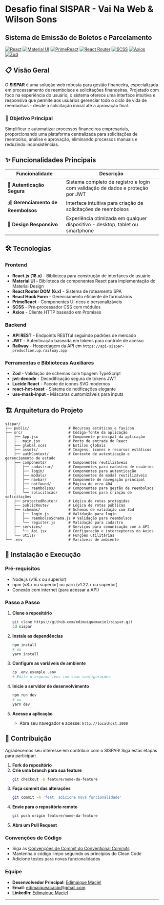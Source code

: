 # Desafio final SISPAR - Vai Na Web & Wilson Sons
## Sistema de Emissão de Boletos e Parcelamento
[![React](https://img.shields.io/badge/React-18.x-61DAFB?logo=react&logoColor=white)](https://reactjs.org/)
[![Material UI](https://img.shields.io/badge/Material_UI-latest-0081CB?logo=material-ui&logoColor=white)](https://mui.com/)
[![PrimeReact](https://img.shields.io/badge/PrimeReact-latest-6366F1)](https://primereact.org/)
[![React Router](https://img.shields.io/badge/React_Router-6.x-CA4245?logo=react-router&logoColor=white)](https://reactrouter.com/)
[![SCSS](https://img.shields.io/badge/SCSS-1.0-CC6699?logo=sass&logoColor=white)](https://sass-lang.com/)
[![Axios](https://img.shields.io/badge/Axios-latest-5A29E4?logo=axios&logoColor=white)](https://axios-http.com/)
[![Zod](https://img.shields.io/badge/Zod-latest-3068B7)](https://github.com/colinhacks/zod)

## 📋 Visão Geral

O **SISPAR** é uma solução web robusta para gestão financeira, especializada em processamento de reembolsos e solicitações financeiras. Projetado com foco na experiência do usuário, o sistema oferece uma interface intuitiva e responsiva que permite aos usuários gerenciar todo o ciclo de vida de reembolsos - desde a solicitação inicial até a aprovação final.

### 🎯 Objetivo Principal

Simplificar e automatizar processos financeiros empresariais, proporcionando uma plataforma centralizada para solicitações de reembolso, análise e aprovação, eliminando processos manuais e reduzindo inconsistências.

## ✨ Funcionalidades Principais

| Funcionalidade | Descrição |
|----------------|-----------|
| 🔐 **Autenticação Segura** | Sistema completo de registro e login com validação de dados e proteção por JWT |
| 💰 **Gerenciamento de Reembolsos** | Interface intuitiva para criação de solicitações de reembolsos |
| 📱 **Design Responsivo** | Experiência otimizada em qualquer dispositivo - desktop, tablet ou smartphone |

## 🛠️ Tecnologias

### Frontend
- **React.js (18.x)** - Biblioteca para construção de interfaces de usuário
- **Material UI** - Biblioteca de componentes React para implementação do Material Design
- **React Router DOM (6.x)** - Sistema de roteamento SPA
- **React Hook Form** - Gerenciamento eficiente de formulários
- **PrimeReact** - Componentes UI ricos e personalizáveis
- **SCSS** - Pré-processador CSS com módulos
- **Axios** - Cliente HTTP baseado em Promises

### Backend
- **API REST** - Endpoints RESTful seguindo padrões de mercado
- **JWT** - Autenticação baseada em tokens para controle de acesso
- **Railway** - Hospedagem da API em `https://api-sispar-production.up.railway.app`

### Ferramentas e Bibliotecas Auxiliares
- **Zod** - Validação de schemas com tipagem TypeScript
- **jwt-decode** - Decodificação segura de tokens JWT
- **Lucide React** - Pacote de ícones SVG modernos
- **react-hot-toast** - Sistema de notificações elegante
- **use-mask-input** - Máscaras customizáveis para inputs

## 🏗️ Arquitetura do Projeto

```
sispar/
├── public/                  # Recursos estáticos e favicon
├── src/                     # Código-fonte da aplicação
│   ├── App.jsx              # Componente principal da aplicação
│   ├── main.jsx             # Ponto de entrada do React
│   ├── global.scss          # Estilos globais
│   ├── assets/              # Imagens, ícones e recursos estáticos
│   ├── authContext/         # Contexto de autenticação e gerenciamento de estado
│   ├── components/          # Componentes reutilizáveis
│   │   ├── cadastrar/       # Componentes para cadastro de usuários
│   │   ├── login/           # Componentes para autenticação
│   │   ├── modals/          # Componentes de modal reutilizáveis
│   │   ├── navbar/          # Componente de navegação principal
│   │   ├── notfound/        # Página de erro 404
│   │   ├── reembolsos/      # Componentes para gestão de reembolsos
│   │   └── solicitacao/     # Componentes para criação de solicitações
│   ├── protectedRouter/     # Lógica de rotas protegidas
│   ├── publicRoute/         # Lógica de rotas públicas
│   ├── schemas/             # Schemas de validação com Zod
│   │   ├── login.js         # Validação para login
│   │   ├── reembolsoSchema.js # Validação para reembolsos
│   │   └── register.js      # Validação para cadastro
│   ├── services/            # Serviços para comunicação com a API
│   │   └── Api.jsx          # Configuração e interceptores do Axios
│   └── utils/               # Funções utilitárias
└── .env                     # Variáveis de ambiente
```

## 🚀 Instalação e Execução

### Pré-requisitos

- Node.js (v16.x ou superior)
- npm (v8.x ou superior) ou yarn (v1.22.x ou superior)
- Conexão com internet (para acessar a API)

### Passo a Passo

1. **Clone o repositório**
   ```bash
   git clone https://github.com/edimaiquemaciel/sispar.git
   cd sispar
   ```

2. **Instale as dependências**
   ```bash
   npm install
   # ou
   yarn install
   ```

3. **Configure as variáveis de ambiente**
   ```bash
   cp .env.example .env
   # Edite o arquivo .env com suas configurações
   ```

4. **Inicie o servidor de desenvolvimento**
   ```bash
   npm run dev
   # ou
   yarn dev
   ```

5. **Acesse a aplicação**
   - Abra seu navegador e acesse: `http://localhost:3000`

## 🤝 Contribuição

Agradecemos seu interesse em contribuir com o SISPAR! Siga estas etapas para participar:

1. **Fork do repositório**
2. **Crie uma branch para sua feature**
   ```bash
   git checkout -b feature/nome-da-feature
   ```
3. **Faça commit das alterações**
   ```bash
   git commit -m 'feat: adiciona nova funcionalidade'
   ```
4. **Envie para o repositório remoto**
   ```bash
   git push origin feature/nome-da-feature
   ```
5. **Abra um Pull Request**

### Convenções de Código

- Siga as [Convenções de Commit do Conventional Commits](https://www.conventionalcommits.org/)
- Mantenha o código limpo seguindo os princípios do Clean Code
- Adicione testes para novas funcionalidades


### Equipe

- **Desenvolvedor Principal**: [Edimaique Maciel](https://github.com/edimaiquemaciel)
- **Email**: edimaiqueacacio@gmail.com
- **LinkedIn**: [Edimaique Maciel](https://www.linkedin.com/in/edimaique-maciel/)

---

